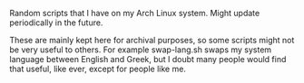 Random scripts that I have on my Arch Linux system. Might update periodically in the future.

These are mainly kept here for archival purposes, so some scripts might not be very useful to others. For example swap-lang.sh swaps my system language between English and Greek, but I doubt many people would find that useful, like ever, except for people like me.

